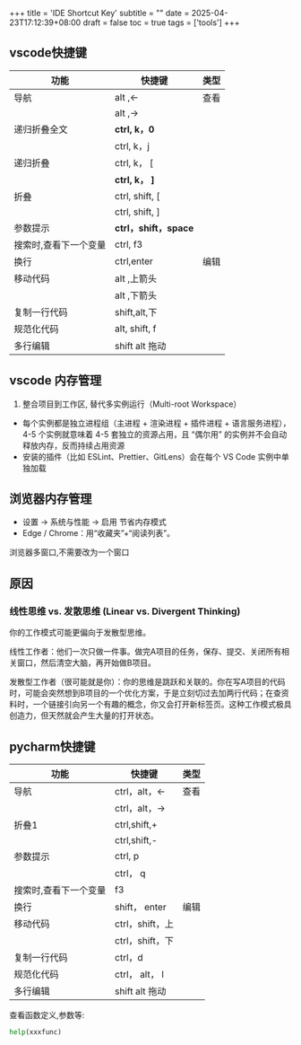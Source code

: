+++
title = 'IDE Shortcut Key'
subtitle = ""
date = 2025-04-23T17:12:39+08:00
draft = false
toc = true
tags = ['tools']
+++



## vscode快捷键

| 功能                  | 快捷键                 | 类型 |
| --------------------- | ---------------------- | ---- |
| 导航                  | alt ,<-                | 查看 |
|                       | alt ,->                |      |
| 递归折叠全文          | **ctrl, k，0**         |      |
|                       | ctrl, k，j             |      |
| 递归折叠              | ctrl, k， [            |      |
|                       | **ctrl, k， ]**        |      |
| 折叠                  | ctrl, shift, [         |      |
|                       | ctrl, shift, ]         |      |
| 参数提示              | **ctrl，shift，space** |      |
| 搜索时,查看下一个变量 | ctrl, f3               |      |
| 换行                  | ctrl,enter             | 编辑 |
| 移动代码              | alt ,上箭头            |      |
|                       | alt ,下箭头            |      |
| 复制一行代码          | shift,alt,下           |      |
| 规范化代码            | alt, shift, f          |      |
| 多行编辑              | shift alt 拖动         |      |



## vscode 内存管理

1. 整合项目到工作区, 替代多实例运行（Multi-root Workspace）

- 每个实例都是独立进程组（主进程 + 渲染进程 + 插件进程 + 语言服务进程），4-5 个实例就意味着 4-5 套独立的资源占用，且 “偶尔用” 的实例并不会自动释放内存，反而持续占用资源
- 安装的插件（比如 ESLint、Prettier、GitLens）会在每个 VS Code 实例中单独加载

## 浏览器内存管理

- 设置 → 系统与性能 → 启用 节省内存模式
- Edge / Chrome：用“收藏夹”+“阅读列表”。

浏览器多窗口,不需要改为一个窗口

## 原因

### 线性思维 vs. 发散思维 (Linear vs. Divergent Thinking)

你的工作模式可能更偏向于发散型思维。

线性工作者：他们一次只做一件事。做完A项目的任务，保存、提交、关闭所有相关窗口，然后清空大脑，再开始做B项目。

发散型工作者（很可能就是你）：你的思维是跳跃和关联的。你在写A项目的代码时，可能会突然想到B项目的一个优化方案，于是立刻切过去加两行代码；在查资料时，一个链接引向另一个有趣的概念，你又会打开新标签页。这种工作模式极具创造力，但天然就会产生大量的打开状态。

## pycharm快捷键

| 功能                  | 快捷键          | 类型 |
| --------------------- | --------------- | ---- |
| 导航                  | ctrl，alt，<-   | 查看 |
|                       | ctrl，alt，->   |      |
| 折叠1                 | ctrl,shift,+    |      |
|                       | ctrl,shift,-    |      |
| 参数提示              | ctrl, p         |      |
|                       | ctrl， q        |      |
| 搜索时,查看下一个变量 | f3              |      |
| 换行                  | shift， enter   | 编辑 |
| 移动代码              | ctrl，shift，上 |      |
|                       | ctrl，shift，下 |      |
| 复制一行代码          | ctrl，d         |      |
| 规范化代码            | ctrl， alt， l  |      |
| 多行编辑              | shift alt 拖动  |      |


查看函数定义,参数等:

```python
help(xxxfunc)
```